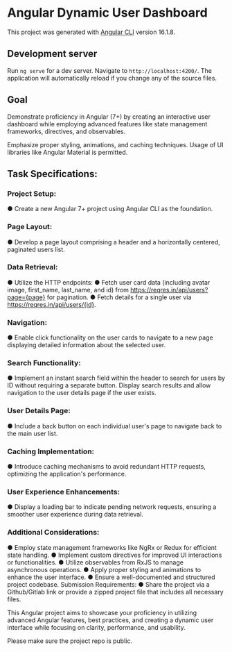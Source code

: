 # Angular Dynamic User Dashboard

This project was generated with [Angular CLI](https://github.com/angular/angular-cli) version 16.1.8.

## Development server

Run `ng serve` for a dev server. Navigate to `http://localhost:4200/`. The application will automatically reload if you change any of the source files.

## Goal

Demonstrate proficiency in Angular (7+) by creating an interactive user dashboard while employing advanced features like state management frameworks, directives, and observables.

Emphasize proper styling, animations, and caching techniques. Usage of UI libraries like Angular Material is permitted.

## Task Specifications:

### Project Setup:

● Create a new Angular 7+ project using Angular CLI as the foundation.

### Page Layout:

● Develop a page layout comprising a header and a horizontally centered, paginated users list.

### Data Retrieval:

● Utilize the HTTP endpoints:
● Fetch user card data (including avatar image, first_name, last_name, and id) from https://reqres.in/api/users?page={page} for pagination.
● Fetch details for a single user via https://reqres.in/api/users/{id}.

### Navigation:

● Enable click functionality on the user cards to navigate to a new page displaying
detailed information about the selected user.

### Search Functionality:

● Implement an instant search field within the header to search for users by ID without requiring a separate button. Display search results and allow navigation
to the user details page if the user exists.

### User Details Page:

● Include a back button on each individual user's page to navigate back to the main user list.

### Caching Implementation:

● Introduce caching mechanisms to avoid redundant HTTP requests, optimizing the application's performance.

### User Experience Enhancements:

● Display a loading bar to indicate pending network requests, ensuring a smoother
user experience during data retrieval.

### Additional Considerations:

● Employ state management frameworks like NgRx or Redux for efficient state handling.
● Implement custom directives for improved UI interactions or functionalities.
● Utilize observables from RxJS to manage asynchronous operations.
● Apply proper styling and animations to enhance the user interface.
● Ensure a well-documented and structured project codebase.
Submission Requirements:
● Share the project via a Github/Gitlab link or provide a zipped project file that includes all
necessary files.

This Angular project aims to showcase your proficiency in utilizing advanced Angular features,
best practices, and creating a dynamic user interface while focusing on clarity, performance, and
usability.

Please make sure the project repo is public.
